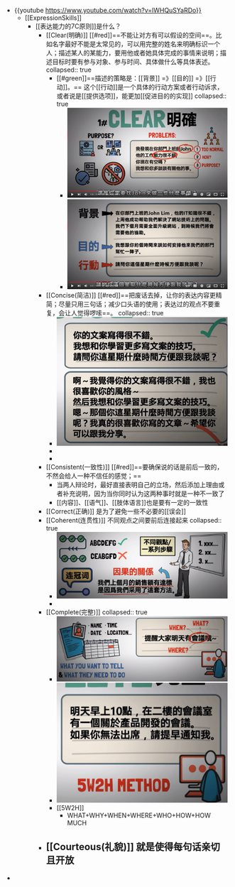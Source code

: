 - {{youtube https://www.youtube.com/watch?v=lWHQuSYaRDo}}
	- [[ExpressionSkills]]
		- [[表达能力的7C原则]]是什么？
			- [[Clear(明确)]] [[#red]]==不能让对方有可以假设的空间==。比如名字最好不能是太常见的，可以用完整的姓名来明确标识一个人；描述某人的某能力，要用他或者她具体完成的事情来说明；描述目标时要有参与对象、参与时间、具体做什么等具体表述。
			  collapsed:: true
				- [[#green]]==描述的策略是：[[背景]] =》[[目的]] =》[[行动]]。== 这个[[行动]]是一个具体的行动方案或者行动诉求，或者说是[[提供选项]]，能更加[[促进目的的实现]]
				  collapsed:: true
					- ![image.png](../assets/image_1673545921778_0.png)
					- ![image.png](../assets/image_1673545991482_0.png)
			- [[Concise(简洁)]] [[#red]]==把废话去掉，让你的表达内容更精简；尽量只用三句话；减少口头语的使用；表达过的观点不要重复，会让人觉得啰嗦==。
			  collapsed:: true
				- ![image.png](../assets/image_1673573118310_0.png)
				-
				-
			- [[Consistent(一致性)]] [[#red]]==要确保说的话是前后一致的，不然会给人一种不信任的感觉；==
				- 当两人辩论时，最好直接表明自己的立场，然后添加上理由或者补充说明，因为当你同时认为这两种事时就是一种不一致了
				- [[内容]]、[[语气]]、[[肢体语言]]也是要有一定的一致性
			- [[Correct(正确)]] 是为了避免一些不必要的[[误会]]
			- [[Coherent(连贯性)]] 不同观点之间要前后连接起来
			  collapsed:: true
				- ![image.png](../assets/image_1673585387550_0.png)
				-
			- [[Complete(完整)]]
			  collapsed:: true
				- ![image.png](../assets/image_1673585793822_0.png)
				- ![image.png](../assets/image_1673585826203_0.png)
				- [[5W2H]]
					- WHAT+WHY+WHEN+WHERE+WHO+HOW+HOW MUCH
			- [[Courteous(礼貌)]] 就是使得每句话亲切且开放
				-
-
